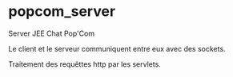 # popcom_server
Server JEE Chat Pop'Com

Le client et le serveur communiquent entre eux avec des sockets.

Traitement des requêttes http par les servlets.
